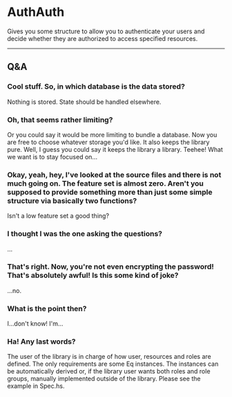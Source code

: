 # AuthAuth

Gives you some structure to allow you to authenticate your users and decide whether they are authorized to access specified resources.

---

## Q&A

### Cool stuff. So, in which database is the data stored?

Nothing is stored. State should be handled elsewhere.

### Oh, that seems rather limiting?

Or you could say it would be more limiting to bundle a database. Now you are free to choose whatever storage you'd like. It also keeps the library pure. Well, I guess you could say it keeps the library a library. Teehee! What we want is to stay focused on...

### Okay, yeah, hey, I've looked at the source files and there is not much going on. The feature set is almost zero. Aren't you supposed to provide something more than just some simple structure via basically two functions?

Isn't a low feature set a good thing?

### I thought I was the one asking the questions?

...

### That's right. Now, you're not even encrypting the password! That's absolutely awful! Is this some kind of joke?

...no.

### What is the point then?

I...don't know! I'm...

### Ha! Any last words?

The user of the library is in charge of how user, resources and roles are defined. The only requirements are some Eq instances. The instances can be automatically derived or, if the library user wants both roles and role groups, manually implemented outside of the library. Please see the example in Spec.hs.

